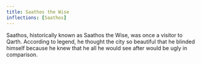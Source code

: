 ```yaml
---
title: Saathos the Wise
inflections: [Saathos]
---
```


Saathos, historically known as Saathos the Wise, was once a visitor to Qarth. According to legend, he thought the city so beautiful that he blinded himself because he knew that he all he would see after would be ugly in comparison. 


